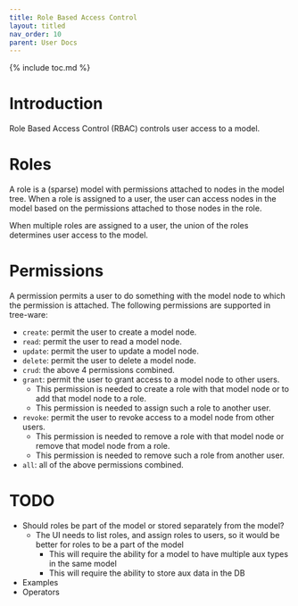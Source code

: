 ```yaml
---
title: Role Based Access Control
layout: titled
nav_order: 10
parent: User Docs
---
```


{% include toc.md %}

# Introduction

Role Based Access Control (RBAC) controls user access to a model.

# Roles

A role is a (sparse) model with permissions attached to nodes in the model tree. When a role is assigned to a user, the
user can access nodes in the model based on the permissions attached to those nodes in the role.

When multiple roles are assigned to a user, the union of the roles determines user access to the model.

# Permissions

A permission permits a user to do something with the model node to which the permission is attached. The following
permissions are supported in tree-ware:

* `create`: permit the user to create a model node.
* `read`: permit the user to read a model node.
* `update`: permit the user to update a model node.
* `delete`: permit the user to delete a model node.
* `crud`: the above 4 permissions combined.
* `grant`: permit the user to grant access to a model node to other users.
    * This permission is needed to create a role with that model node or to add that model node to a role.
    * This permission is needed to assign such a role to another user.
* `revoke`: permit the user to revoke access to a model node from other users.
    * This permission is needed to remove a role with that model node or remove that model node from a role.
    * This permission is needed to remove such a role from another user.
* `all`: all of the above permissions combined.

# TODO

* Should roles be part of the model or stored separately from the model?
    * The UI needs to list roles, and assign roles to users, so it would be better for roles to be a part of the model
        * This will require the ability for a model to have multiple aux types in the same model
        * This will require the ability to store aux data in the DB
* Examples
* Operators